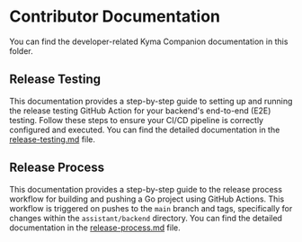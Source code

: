 # Contributor Documentation

You can find the developer-related Kyma Companion documentation in this folder.

## Release Testing

This documentation provides a step-by-step guide to setting up and running the release testing GitHub Action for your backend's end-to-end (E2E) testing. Follow these steps to ensure your CI/CD pipeline is correctly configured and executed. You can find the detailed documentation in the [release-testing.md](release-testing.md) file.


## Release Process

This documentation provides a step-by-step guide to the release process workflow for building and pushing a Go project using GitHub Actions. This workflow is triggered on pushes to the `main` branch and tags, specifically for changes within the `assistant/backend` directory. You can find the detailed documentation in the [release-process.md](release-process.md) file.